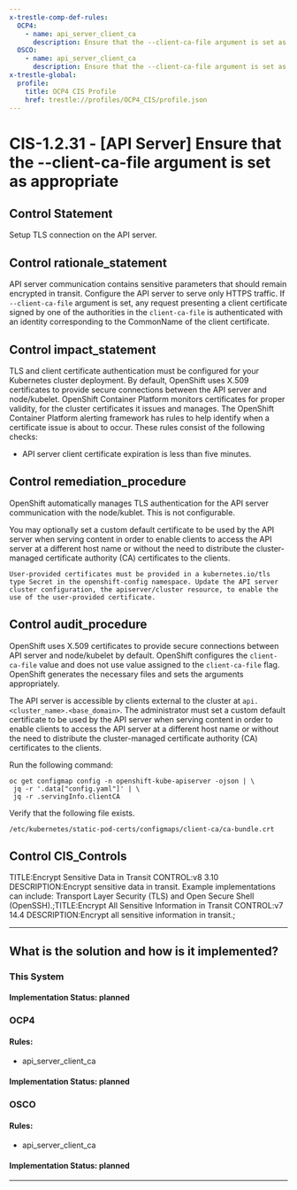 ```yaml
---
x-trestle-comp-def-rules:
  OCP4:
    - name: api_server_client_ca
      description: Ensure that the --client-ca-file argument is set as appropriate
  OSCO:
    - name: api_server_client_ca
      description: Ensure that the --client-ca-file argument is set as appropriate
x-trestle-global:
  profile:
    title: OCP4 CIS Profile
    href: trestle://profiles/OCP4_CIS/profile.json
---
```


# CIS-1.2.31 - \[API Server\] Ensure that the --client-ca-file argument is set as appropriate

## Control Statement

Setup TLS connection on the API server.

## Control rationale_statement

API server communication contains sensitive parameters that should remain encrypted in transit. Configure the API server to serve only HTTPS traffic. If `--client-ca-file` argument is set, any request presenting a client certificate signed by one of the authorities in the `client-ca-file` is authenticated with an identity corresponding to the CommonName of the client certificate.

## Control impact_statement

TLS and client certificate authentication must be configured for your Kubernetes cluster deployment. By default, OpenShift uses X.509 certificates to provide secure connections between the API server and node/kubelet. OpenShift Container Platform monitors certificates for proper validity, for the cluster certificates it issues and manages. The OpenShift Container Platform alerting framework has rules to help identify when a certificate issue is about to occur. These rules consist of the following checks:

- API server client certificate expiration is less than five minutes.

## Control remediation_procedure

OpenShift automatically manages TLS authentication for the API server communication with the node/kublet. This is not configurable. 

You may optionally set a custom default certificate to be used by the API server when serving content in order to enable clients to access the API server at a different host name or without the need to distribute the cluster-managed certificate authority (CA) certificates to the clients. 

```
User-provided certificates must be provided in a kubernetes.io/tls type Secret in the openshift-config namespace. Update the API server cluster configuration, the apiserver/cluster resource, to enable the use of the user-provided certificate.
```

## Control audit_procedure

OpenShift uses X.509 certificates to provide secure connections between API server and node/kubelet by default. OpenShift configures the `client-ca-file` value and does not use value assigned to the `client-ca-file` flag. OpenShift generates the necessary files and sets the arguments appropriately. 

The API server is accessible by clients external to the cluster at `api.<cluster_name>.<base_domain>`. The administrator must set a custom default certificate to be used by the API server when serving content in order to enable clients to access the API server at a different host name or without the need to distribute the cluster-managed certificate authority (CA) certificates to the clients. 

Run the following command:

```
oc get configmap config -n openshift-kube-apiserver -ojson | \
 jq -r '.data["config.yaml"]' | \
 jq -r .servingInfo.clientCA
```

Verify that the following file exists.

`/etc/kubernetes/static-pod-certs/configmaps/client-ca/ca-bundle.crt`

## Control CIS_Controls

TITLE:Encrypt Sensitive Data in Transit CONTROL:v8 3.10 DESCRIPTION:Encrypt sensitive data in transit. Example implementations can include: Transport Layer Security (TLS) and Open Secure Shell (OpenSSH).;TITLE:Encrypt All Sensitive Information in Transit CONTROL:v7 14.4 DESCRIPTION:Encrypt all sensitive information in transit.;

______________________________________________________________________

## What is the solution and how is it implemented?

<!-- For implementation status enter one of: implemented, partial, planned, alternative, not-applicable -->

<!-- Note that the list of rules under ### Rules: is read-only and changes will not be captured after assembly to JSON -->

### This System

<!-- Add implementation prose for the main This System component for control: CIS-1.2.31 -->

#### Implementation Status: planned

### OCP4

<!-- Add control implementation description here for control: CIS-1.2.31 -->

#### Rules:

  - api_server_client_ca

#### Implementation Status: planned

### OSCO

<!-- Add control implementation description here for control: CIS-1.2.31 -->

#### Rules:

  - api_server_client_ca

#### Implementation Status: planned

______________________________________________________________________
